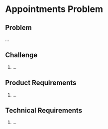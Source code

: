 # Appointments Problem

## Problem

...

## Challenge

1. ...

## Product Requirements

1. ...

## Technical Requirements

1. ...

